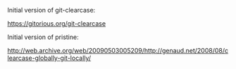 Initial version of git-clearcase:

https://gitorious.org/git-clearcase

Initial version of pristine:

http://web.archive.org/web/20090503005209/http://genaud.net/2008/08/clearcase-globally-git-locally/

